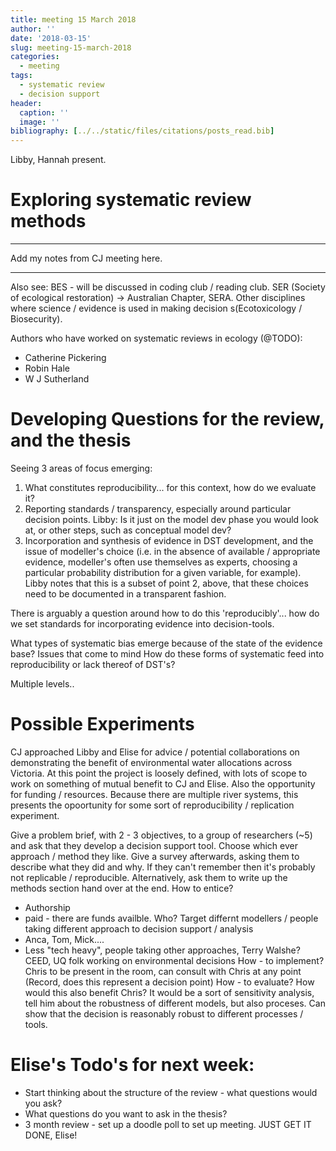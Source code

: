 ```yaml
---
title: meeting 15 March 2018
author: ''
date: '2018-03-15'
slug: meeting-15-march-2018
categories:
  - meeting
tags:
  - systematic review
  - decision support
header:
  caption: ''
  image: ''
bibliography: [../../static/files/citations/posts_read.bib]
---
```



Libby, Hannah present.

# Exploring systematic review methods

***
Add my notes from CJ meeting here.
***

Also see: BES - will be discussed in coding club / reading club. 
SER (Society of ecological restoration) -> Australian Chapter, SERA.
Other disciplines where science / evidence is used in making decision s(Ecotoxicology / Biosecurity).

Authors who have worked on systematic reviews in ecology (@TODO):
- Catherine Pickering
- Robin Hale
- W J Sutherland

# Developing Questions for the review, and the thesis

Seeing 3 areas of focus emerging:

1. What constitutes reproducibility... for this context, how do we evaluate it? 
2. Reporting standards / transparency, especially around particular decision points. Libby: Is it just on the model dev phase you would look at, or other steps, such as conceptual model dev?
3. Incorporation and synthesis of evidence in DST development, and the issue of modeller's choice (i.e. in the absence of available / appropriate evidence, modeller's often use themselves as experts, choosing a particular probability distribution for a given variable, for example). Libby notes that this is a subset of point 2, above, that these choices need to be documented in a transparent fashion.

There is arguably a question around how to do this 'reproducibly'... how do we set standards for incorporating evidence into decision-tools.

What types of systematic bias emerge because of the state of the evidence base? Issues that come to mind
How do these forms of systematic feed into reproducibility or lack thereof of DST's?


Multiple levels..

# Possible Experiments


CJ approached Libby and Elise for advice / potential collaborations on demonstrating the benefit of environmental water allocations across Victoria. 
At this point the project is loosely defined, with lots of scope to work on something of mutual benefit to CJ and Elise. Also the opportunity for funding / resources. Because there are multiple river systems, this presents the opoortunity for some sort of reproducibility / replication experiment.

Give a problem brief, with 2 - 3 objectives, to a group of researchers (~5) and ask that they develop a decision support tool. Choose which ever approach / method they like.
Give a survey afterwards, asking them to describe what they did and why. If they can't remember then it's probably not replicable / reproducible.
Alternatively, ask them to write up the methods section hand over at the end.
How to entice?
- Authorship
- paid - there are funds availble.
Who? Target differnt modellers / people taking different approach to decision support / analysis
- Anca, Tom, Mick....
- Less "tech heavy", people taking other approaches, Terry Walshe? CEED, UQ folk working on environmental decisions
How - to implement? 
Chris to be present in the room, can consult with Chris at any point (Record, does this represent a decision point)
How - to evaluate? How would this also benefit Chris?
It would be a sort of sensitivity analysis, tell him about the robustness of different models, but also proceses. Can show that the decision is reasonably robust to different processes / tools.

# Elise's Todo's for next week:

- Start thinking about the structure of the review - what questions would you ask? 
- What questions do you want to ask in the thesis?
- 3 month review - set up a doodle poll to set up meeting. JUST GET IT DONE, Elise!


